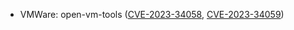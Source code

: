 - VMWare: open-vm-tools ([CVE-2023-34058](https://nvd.nist.gov/vuln/detail/CVE-2023-34058), [CVE-2023-34059](https://nvd.nist.gov/vuln/detail/CVE-2023-34059))
